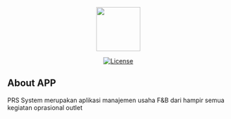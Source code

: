 <p align="center"><a href="https://app.primarasaselaras.com" target="_blank"><img src="https://app.primarasaselaras.com/assets/images/logo/prslogin.png" width="100"></a></p>

<p align="center">
<a href="https://opensource.org/licenses/MIT"><img src="https://img.shields.io/packagist/l/laravel/framework" alt="License"></a>
</p>

## About APP

PRS System merupakan aplikasi manajemen usaha F&B dari hampir semua kegiatan oprasional outlet

